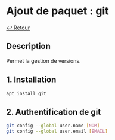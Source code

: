 # Ajout de paquet : git

[↩️ Retour](./README.md)

## Description

Permet la gestion de versions.

## 1. Installation

```bash
apt install git
```

## 2. Authentification de git

```bash
git config --global user.name [NOM]
git config --global user.email [EMAIL]
```
